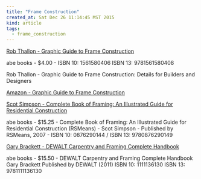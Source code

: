 ```yaml
---
title: "Frame Construction"
created_at: Sat Dec 26 11:14:45 MST 2015
kind: article
tags:
  - frame_construction
---
```


<a href="http://www.tauntonstore.com/graphic-guide-to-frame-construction-3rd-edition-rob-thallon-071226.html" target="_blank">Rob Thallon - Graphic Guide to Frame Construction</a>

abe books - $4.00 - ISBN 10: 1561580406 ISBN 13: 9781561580408 

Rob Thallon -
Graphic Guide to Frame Construction: Details for Builders and Designers


<a href="http://www.amazon.com/Graphic-Guide-Frame-Construction-Revised/dp/1600850235" target="_blank">Amazon - Graphic Guide to Frame Construction</a>


<a href="http://www.amazon.com/Complete-Book-Framing-Illustrated-Construction/dp/1118113497/" target="_blank">Scot Simpson - Complete Book of Framing: An Illustrated Guide for Residential Construction</a>

abe books - $15.25 - Complete Book of Framing: An Illustrated Guide for
Residential Construction (RSMeans) - Scot Simpson - Published by RSMeans,
2007 - ISBN 10: 0876290144 / ISBN 13: 9780876290149

<a href="http://www.amazon.com/DEWALT-Carpentry-Framing-Complete-Handbook/dp/1111136130/" target="_blank">Gary Brackett - DEWALT Carpentry and Framing Complete Handbook</a>

abe books - $15.50 - DEWALT Carpentry and Framing Complete Handbook
Gary Brackett
Published by DEWALT (2011)
ISBN 10: 1111136130 ISBN 13: 9781111136130



<!--
html boilerplate
<a href="" target="_blank"></a>
<img src="" width="400px">
-->



